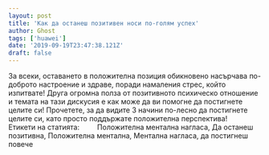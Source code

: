 ```yaml
---
layout: post
title: 'Как да останеш позитивен носи по-голям успех'
author: Ghost
tags: ['huawei']
date: '2019-09-19T23:47:38.121Z'
draft: false
---
```


За всеки, оставането в положителна позиция обикновено насърчава по-доброто настроение и здраве, поради намаления стрес, който изпитвате! Друга огромна полза от позитивното психическо отношение и темата на тази дискусия е как може да ви помогне да постигнете целите си! Прочетете, за да видите 3 начини по-лесно да постигнете целите си, като просто поддържате положителна перспектива!     Етикети на статията:         Положителна ментална нагласа, Да останеш позитивна, Положителна ментална, Ментална нагласа, да постигнеш повече
